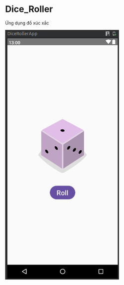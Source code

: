 # Dice_Roller
Ứng dụng đổ xúc xắc

![This is image](ScreenImage/Screenshot%20from%202023-05-01%2021-29-26.png)
